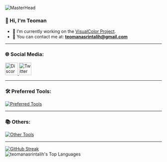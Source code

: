 ![MasterHead](https://i.redd.it/0w8k67nd28971.gif)

<h3>👋 Hi, I'm Teoman</h3>

- 👀 I’m currently working on the [VisualColor Project](https://github.com/teomanasrintalih/teBot).  
- 🍻 You can contact me at: **teomanasrintalih@gmail.com**

---

<h3 align="left">🌐 Social Media:</h3>
<p align="left">
  <a href="https://discord.com" target="_blank">
    <img src="https://raw.githubusercontent.com/maurodesouza/profile-readme-generator/master/src/assets/icons/social/discord/default.svg" width="40" height="40" alt="Discord" />
  </a>
  <a href="https://twitter.com/goleovl" target="_blank">
    <img src="https://raw.githubusercontent.com/maurodesouza/profile-readme-generator/master/src/assets/icons/social/twitter/default.svg" width="40" height="40" alt="Twitter" />
  </a>
</p>

---

<h3 align="left">🛠️ Preferred Tools:</h3>
<p align="left">
  <a href="https://skillicons.dev" target="_blank">
    <img src="https://skillicons.dev/icons?i=cs,unity,visualstudio,html,css,js" alt="Preferred Tools" />
  </a>
</p>

---

<h3 align="left">📚 Others:</h3>
<p align="left">
  <a href="https://skillicons.dev" target="_blank">
    <img src="https://skillicons.dev/icons?i=arduino,mysql,python,java,androidstudio,photoshop,ae,blender,bootstrap,dotnet,firebase,jquery,windows" alt="Other Tools" />
  </a>
</p>

---

<a href="https://git.io/streak-stats"><img src="https://streak-stats.demolab.com?user=teomanasrintalih&theme=dark&hide_border=true&border_radius=1&date_format=j%2Fn%5B%2FY%5D" alt="GitHub Streak" /></a>
<br>
![teomanasrintalih's Top Languages](https://github-readme-stats.vercel.app/api/top-langs/?username=teomanasrintalih&theme=dark&show_icons=true&hide_border=true&layout=compact)

